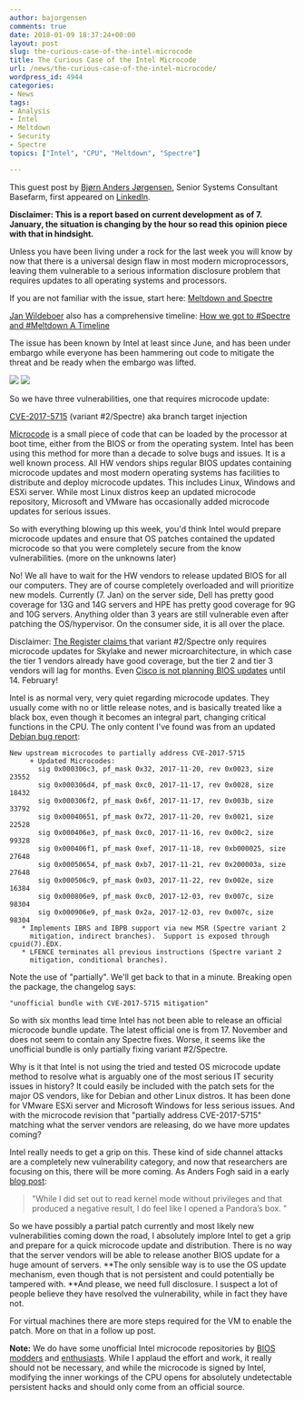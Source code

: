 ```yaml
---
author: bajorgensen
comments: true
date: 2018-01-09 18:37:24+00:00
layout: post
slug: the-curious-case-of-the-intel-microcode
title: The Curious Case of the Intel Microcode
url: /news/the-curious-case-of-the-intel-microcode/
wordpress_id: 4944
categories:
- News
tags:
- Analysis
- Intel
- Meltdown
- Security
- Spectre
topics: ["Intel", "CPU", "Meltdown", "Spectre"]

---
```


This guest post by [Bjørn Anders Jørgensen](https://twitter.com/bajorgensen), Senior Systems Consultant Basefarm, first appeared on [LinkedIn](https://www.linkedin.com/pulse/curious-case-intel-microcode-bjørn-anders-jørgensen/).

**Disclaimer: This is a report based on current development as of 7. January, the situation is changing by the hour so read this opinion piece with that in hindsight.**


Unless you have been living under a rock for the last week you will know by now that there is a universal design flaw in most modern microprocessors, leaving them vulnerable to a serious information disclosure problem that requires updates to all operating systems and processors.

If you are not familiar with the issue, start here: [Meltdown and Spectre](https://spectreattack.com)

[Jan Wildeboer](https://plus.google.com/+jwildeboer) also has a comprehensive timeline: [How we got to #Spectre and #Meltdown A Timeline](https://plus.google.com/+jwildeboer/posts/jj6a9JUaovP)

The issue has been known by Intel at least since June, and has been under embargo while everyone has been hammering out code to mitigate the threat and be ready when the embargo was lifted.

<!--more-->

![](/img/spectre-text-252x300.png) ![](/img/meltdown-text-154x300.png)


So we have three vulnerabilities, one that requires microcode update:

[CVE-2017-5715](https://cve.mitre.org/cgi-bin/cvename.cgi?name=CVE-2017-5715) (variant #2/Spectre) aka branch target injection

[Microcode](https://en.wikipedia.org/wiki/Microcode) is a small piece of code that can be loaded by the processor at boot time, either from the BIOS or from the operating system. Intel has been using this method for more than a decade to solve bugs and issues. It is a well known process. All HW vendors ships regular BIOS updates containing microcode updates and most modern operating systems has facilities to distribute and deploy microcode updates. This includes Linux, Windows and ESXi server. While most Linux distros keep an updated microcode repository, Microsoft and VMware has occasionally added microcode updates for serious issues.

So with everything blowing up this week, you'd think Intel would prepare microcode updates and ensure that OS patches contained the updated microcode so that you were completely secure from the know vulnerabilities. (more on the unknowns later)

No! We all have to wait for the HW vendors to release updated BIOS for all our computers. They are of course completely overloaded and will prioritize new models. Currently (7. Jan) on the server side, Dell has pretty good coverage for 13G and 14G servers and HPE has pretty good coverage for 9G and 10G servers. Anything older than 3 years are still vulnerable even after patching the OS/hypervisor. On the consumer side, it is all over the place.

Disclaimer: [The Register claims ](https://www.theregister.co.uk/2018/01/05/spectre_flaws_explained/)that variant #2/Spectre only requires microcode updates for Skylake and newer microarchitecture, in which case the tier 1 vendors already have good coverage, but the tier 2 and tier 3 vendors will lag for months. Even [Cisco is not planning BIOS updates](https://tools.cisco.com/security/center/content/CiscoSecurityAdvisory/cisco-sa-20180104-cpusidechannel) until 14. February!

Intel is as normal very, very quiet regarding microcode updates. They usually come with no or little release notes, and is basically treated like a black box, even though it becomes an integral part, changing critical functions in the CPU. The only content I've found was from an updated [Debian bug report](https://bugs.debian.org/cgi-bin/bugreport.cgi?bug=886367):



    New upstream microcodes to partially address CVE-2017-5715
         + Updated Microcodes:
           sig 0x000306c3, pf_mask 0x32, 2017-11-20, rev 0x0023, size 23552
           sig 0x000306d4, pf_mask 0xc0, 2017-11-17, rev 0x0028, size 18432
           sig 0x000306f2, pf_mask 0x6f, 2017-11-17, rev 0x003b, size 33792
           sig 0x00040651, pf_mask 0x72, 2017-11-20, rev 0x0021, size 22528
           sig 0x000406e3, pf_mask 0xc0, 2017-11-16, rev 0x00c2, size 99328
           sig 0x000406f1, pf_mask 0xef, 2017-11-18, rev 0xb000025, size 27648
           sig 0x00050654, pf_mask 0xb7, 2017-11-21, rev 0x200003a, size 27648
           sig 0x000506c9, pf_mask 0x03, 2017-11-22, rev 0x002e, size 16384
           sig 0x000806e9, pf_mask 0xc0, 2017-12-03, rev 0x007c, size 98304
           sig 0x000906e9, pf_mask 0x2a, 2017-12-03, rev 0x007c, size 98304
       * Implements IBRS and IBPB support via new MSR (Spectre variant 2
         mitigation, indirect branches).  Support is exposed through cpuid(7).EDX.
       * LFENCE terminates all previous instructions (Spectre variant 2
         mitigation, conditional branches).



Note the use of "partially". We'll get back to that in a minute. Breaking open the package, the changelog says:



    "unofficial bundle with CVE-2017-5715 mitigation"




So with six months lead time Intel has not been able to release an official microcode bundle update. The latest official one is from 17. November and does not seem to contain any Spectre fixes. Worse, it seems like the unofficial bundle is only partially fixing variant #2/Spectre.

Why is it that Intel is not using the tried and tested OS microcode update method to resolve what is arguably one of the most serious IT security issues in history? It could easily be included with the patch sets for the major OS vendors, like for Debian and other Linux distros. It has been done for VMware ESXi server and Microsoft Windows for less serious issues. And with the microcode revision that "partially address CVE-2017-5715" matching what the server vendors are releasing, do we have more updates coming?

Intel really needs to get a grip on this. These kind of side channel attacks are a completely new vulnerability category, and now that researchers are focusing on this, there will be more coming. As Anders Fogh said in a early [blog post](https://cyber.wtf/2017/07/28/negative-result-reading-kernel-memory-from-user-mode/):



<blockquote>"While I did set out to read kernel mode without privileges and that produced a negative result, I do feel like I opened a Pandora’s box. "</blockquote>



So we have possibly a partial patch currently and most likely new vulnerabilities coming down the road, I absolutely implore Intel to get a grip and prepare for a quick microcode update and distribution. There is no way that the server vendors will be able to release another BIOS update for a huge amount of servers. **The only sensible way is to use the OS update mechanism, even though that is not persistent and could potentially be tampered with. **And please, we need full disclosure. I suspect a lot of people believe they have resolved the vulnerability, while in fact they have not.

For virtual machines there are more steps required for the VM to enable the patch. More on that in a follow up post.

**Note:** We do have some unofficial Intel microcode repositories by [BIOS modders](https://www.win-raid.com/t3355f47-Intel-AMD-amp-VIA-CPU-Microcode-Repositories.html#msg45886) and [enthusiasts](https://vibsdepot.v-front.de/wiki/index.php/Cpu-microcode). While I applaud the effort and work, it really should not be necessary, and while the microcode is signed by Intel, modifying the inner workings of the CPU opens for absolutely undetectable persistent hacks and should only come from an official source.

